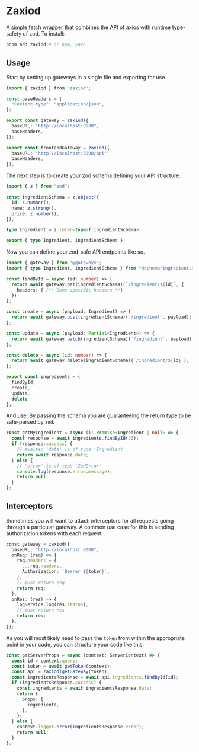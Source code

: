 # Zaxiod

A simple fetch wrapper that combines the API of axios with runtime type-safety of zod. To install:

```zsh
pnpm add zaxiod # or npm, yarn
```

## Usage

Start by setting up gateways in a single file and exporting for use.

```ts
import { zaxiod } from "zaxiod";

const baseHeaders = {
  "Content-type": "application/json",
};

export const gateway = zaxiod({
  baseURL: "http://localhost:8000",
  baseHeaders,
});

export const frontendGateway = zaxiod({
  baseURL: "http://localhost:3000/api",
  baseHeaders,
});
```

The next step is to create your zod schema defining your API structure.

```ts
import { z } from "zod";

const ingredientSchema = z.object({
  id: z.number(),
  name: z.string(),
  price: z.number(),
});

type Ingredient = z.infer<typeof ingredientSchema>;

export { type Ingredient, ingredientSchema };
```

Now you can define your zod-safe API endpoints like so.

```ts
import { gateway } from "@gateways";
import { type Ingredient, ingredientSchema } from "@schema/ingredient.schema";

const findById = async (id: number) => {
  return await gateway.get(ingredientSchema)(`/ingredient/${id}`, {
    headers: { /** Some specific headers */}
  });
};

const create = async (payload: Ingredient) => {
  return await gateway.post(ingredientSchema)(`/ingredient`, payload);
};

const update = async (payload: Partial<Ingredient>) => {
  return await gateway.patch(ingredientSchema)(`/ingredient`, payload);
};

const delete = async (id: number) => {
  return await gateway.delete(ingredientSchema)(`/ingredient/${id}`);
};

export const ingredients = {
  findById,
  create,
  update,
  delete
};
```

And use! By passing the schema you are guaranteeing the return type to be safe-parsed by `zod`.

```ts
const getMyIngredient = async (): Promise<Ingredient | null> => {
  const response = await ingredients.findById(23);
  if (response.success) {
    // awaited 'data' is of type 'Ingredient'
    return await response.data;
  } else {
    // 'error' is of type 'ZodError'
    console.log(response.error.message);
    return null;
  }
};
```

## Interceptors

Sometimes you will want to attach interceptors for all requests going through a particular gateway. A common use case for this is sending authorization tokens with each request.

```ts
const gateway = zaxiod({
  baseURL: "http://localhost:8000",
  onReq: (req) => {
    req.headers = {
      ...req.headers,
      Authorization: `Bearer ${token}`,
    };
    // must return req
    return req;
  },
  onRes: (res) => {
    logService.log(res.status);
    // must return res
    return res;
  },
});
```

As you will most likely need to pass the `token` from within the appropriate point in your code, you can structure your code like this:

```ts
const getServerProps = async (context: ServerContext) => {
  const id = context.query;
  const token = await getToken(context);
  const api = zaxiod(getGateway(token);
  const ingredientsResponse = await api.ingredients.findById(id);
  if (ingredientsResponse.success) {
    const ingredients = await ingredientsResponse.data;
    return {
      props: {
        ingredients,
      },
    };
  } else {
    context.logger.error(ingredientsResponse.error);
    return null;
  }
};
```
